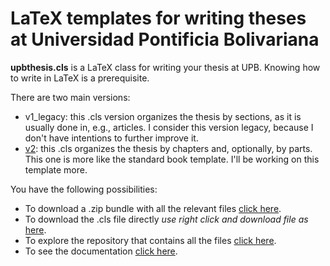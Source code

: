 # LaTeX templates for writing theses at Universidad Pontificia Bolivariana

**upbthesis.cls** is a LaTeX class for writing your thesis at UPB. Knowing how to write in LaTeX is a prerequisite.

There are two main versions:
- v1_legacy: this .cls version organizes the thesis by sections, as it is usually done in, e.g., articles. I consider this version legacy, because I don't have intentions to further improve it.
- [v2](https://github.com/jarmupb/upbthesis_LaTeX/tree/master/v2): this .cls organizes the thesis by chapters and, optionally, by parts. This one is more like the standard book template. I'll be working on this template more.

You have the following possibilities:
- To download a .zip bundle with all the relevant files [click here](https://github.com/jarmupb/upbthesis_LaTeX/blob/master/v2/upbthesis.zip).
- To download the .cls file directly *use right click and download file as* <a href="https://github.com/jarmupb/upbthesis_LaTeX/blob/master/v2/upbthesis.cls" download>here</a>.
- To explore the repository that contains all the files [click here](https://github.com/jarmupb/upbthesis_LaTeX/tree/master/v2).
- To see the documentation [click here](https://github.com/jarmupb/upbthesis_LaTeX/blob/master/v2/upbthesis_manual.pdf).